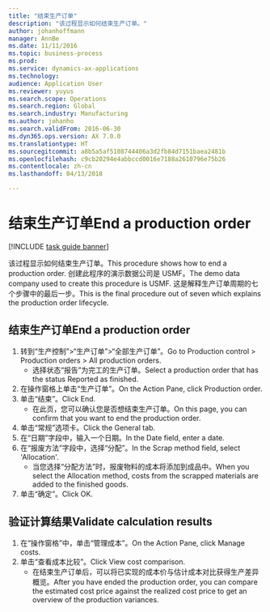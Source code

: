 ```yaml
---
title: "结束生产订单"
description: "该过程显示如何结束生产订单。"
author: johanhoffmann
manager: AnnBe
ms.date: 11/11/2016
ms.topic: business-process
ms.prod: 
ms.service: dynamics-ax-applications
ms.technology: 
audience: Application User
ms.reviewer: yuyus
ms.search.scope: Operations
ms.search.region: Global
ms.search.industry: Manufacturing
ms.author: johanho
ms.search.validFrom: 2016-06-30
ms.dyn365.ops.version: AX 7.0.0
ms.translationtype: HT
ms.sourcegitcommit: a8b5a5af5108744406a3d2fb84d7151baea2481b
ms.openlocfilehash: c9cb20294e4abbccd0016e7188a2610796e75b26
ms.contentlocale: zh-cn
ms.lasthandoff: 04/13/2018

---
```

# <a name="end-a-production-order"></a><span data-ttu-id="84aee-103">结束生产订单</span><span class="sxs-lookup"><span data-stu-id="84aee-103">End a production order</span></span>

[!INCLUDE [task guide banner](../../includes/task-guide-banner.md)]

<span data-ttu-id="84aee-104">该过程显示如何结束生产订单。</span><span class="sxs-lookup"><span data-stu-id="84aee-104">This procedure shows how to end a production order.</span></span> <span data-ttu-id="84aee-105">创建此程序的演示数据公司是 USMF。</span><span class="sxs-lookup"><span data-stu-id="84aee-105">The demo data company used to create this procedure is USMF.</span></span> <span data-ttu-id="84aee-106">这是解释生产订单周期的七个步骤中的最后一步。</span><span class="sxs-lookup"><span data-stu-id="84aee-106">This is the final procedure out of seven which explains the production order lifecycle.</span></span>


## <a name="end-a-production-order"></a><span data-ttu-id="84aee-107">结束生产订单</span><span class="sxs-lookup"><span data-stu-id="84aee-107">End a production order</span></span>
1. <span data-ttu-id="84aee-108">转到“生产控制”>“生产订单”>“全部生产订单”。</span><span class="sxs-lookup"><span data-stu-id="84aee-108">Go to Production control > Production orders > All production orders.</span></span>
    * <span data-ttu-id="84aee-109">选择状态“报告”为完工的生产订单。</span><span class="sxs-lookup"><span data-stu-id="84aee-109">Select a production order that has the status Reported as finished.</span></span>  
2. <span data-ttu-id="84aee-110">在操作窗格上单击“生产订单”。</span><span class="sxs-lookup"><span data-stu-id="84aee-110">On the Action Pane, click Production order.</span></span>
3. <span data-ttu-id="84aee-111">单击“结束”。</span><span class="sxs-lookup"><span data-stu-id="84aee-111">Click End.</span></span>
    * <span data-ttu-id="84aee-112">在此页，您可以确认您是否想结束生产订单。</span><span class="sxs-lookup"><span data-stu-id="84aee-112">On this page, you can confirm that you want to end the production order.</span></span>  
4. <span data-ttu-id="84aee-113">单击“常规”选项卡。</span><span class="sxs-lookup"><span data-stu-id="84aee-113">Click the General tab.</span></span>
5. <span data-ttu-id="84aee-114">在“日期”字段中，输入一个日期。</span><span class="sxs-lookup"><span data-stu-id="84aee-114">In the Date field, enter a date.</span></span>
6. <span data-ttu-id="84aee-115">在“报废方法”字段中，选择“分配”。</span><span class="sxs-lookup"><span data-stu-id="84aee-115">In the Scrap method field, select 'Allocation'.</span></span>
    * <span data-ttu-id="84aee-116">当您选择“分配方法”时，报废物料的成本将添加到成品中。</span><span class="sxs-lookup"><span data-stu-id="84aee-116">When you select the Allocation method, costs from the scrapped materials are added to the finished goods.</span></span>  
7. <span data-ttu-id="84aee-117">单击“确定”。</span><span class="sxs-lookup"><span data-stu-id="84aee-117">Click OK.</span></span>

## <a name="validate-calculation-results"></a><span data-ttu-id="84aee-118">验证计算结果</span><span class="sxs-lookup"><span data-stu-id="84aee-118">Validate calculation results</span></span>
1. <span data-ttu-id="84aee-119">在“操作窗格”中，单击“管理成本”。</span><span class="sxs-lookup"><span data-stu-id="84aee-119">On the Action Pane, click Manage costs.</span></span>
2. <span data-ttu-id="84aee-120">单击“查看成本比较”。</span><span class="sxs-lookup"><span data-stu-id="84aee-120">Click View cost comparison.</span></span>
    * <span data-ttu-id="84aee-121">在结束生产订单后，可以将已实现的成本价与估计成本对比获得生产差异概览。</span><span class="sxs-lookup"><span data-stu-id="84aee-121">After you have ended the production order, you can compare the estimated cost price against the realized cost price to get an overview of the production variances.</span></span>  

